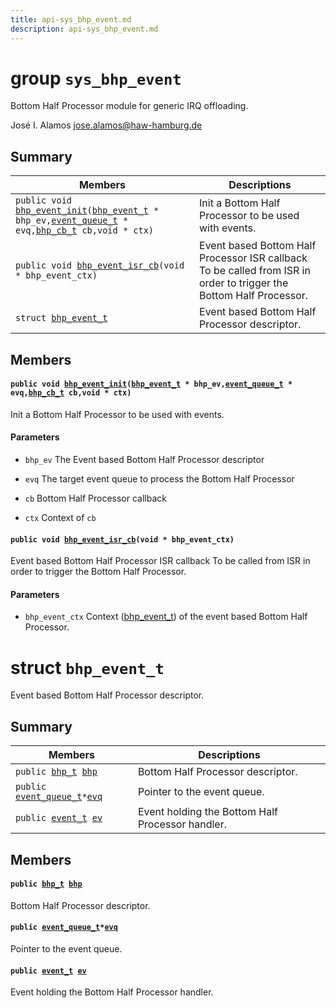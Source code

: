 ```yaml
---
title: api-sys_bhp_event.md
description: api-sys_bhp_event.md
---
```

# group `sys_bhp_event` 

Bottom Half Processor module for generic IRQ offloading.

José I. Alamos [jose.alamos@haw-hamburg.de](mailto:jose.alamos@haw-hamburg.de)

## Summary

 Members                        | Descriptions                                
--------------------------------|---------------------------------------------
`public void `[`bhp_event_init`](#group__sys__bhp__event_1gac81e9335a6bd28fcb92f40c1f93a06b6)`(`[`bhp_event_t`](./doc/starlight-docs/src/content/docs/apidoc/api-sys_bhp_event.md#structbhp__event__t)` * bhp_ev,`[`event_queue_t`](./doc/starlight-docs/src/content/docs/apidoc/api-undefined.md#group__sys__event_1ga7806b159463497fbcd16f1697565ff4e)` * evq,`[`bhp_cb_t`](./doc/starlight-docs/src/content/docs/apidoc/api-undefined.md#group__sys__bhp_1ga9b5b050ea24895b6521a0845fe6ad486)` cb,void * ctx)`            | Init a Bottom Half Processor to be used with events.
`public void `[`bhp_event_isr_cb`](#group__sys__bhp__event_1gae81ec571262ea6f2f89ac16dad8abfca)`(void * bhp_event_ctx)`            | Event based Bottom Half Processor ISR callback To be called from ISR in order to trigger the Bottom Half Processor.
`struct `[`bhp_event_t`](#structbhp__event__t) | Event based Bottom Half Processor descriptor.

## Members

#### `public void `[`bhp_event_init`](#group__sys__bhp__event_1gac81e9335a6bd28fcb92f40c1f93a06b6)`(`[`bhp_event_t`](./doc/starlight-docs/src/content/docs/apidoc/api-sys_bhp_event.md#structbhp__event__t)` * bhp_ev,`[`event_queue_t`](./doc/starlight-docs/src/content/docs/apidoc/api-undefined.md#group__sys__event_1ga7806b159463497fbcd16f1697565ff4e)` * evq,`[`bhp_cb_t`](./doc/starlight-docs/src/content/docs/apidoc/api-undefined.md#group__sys__bhp_1ga9b5b050ea24895b6521a0845fe6ad486)` cb,void * ctx)` 

Init a Bottom Half Processor to be used with events.

#### Parameters
* `bhp_ev` The Event based Bottom Half Processor descriptor 

* `evq` The target event queue to process the Bottom Half Processor 

* `cb` Bottom Half Processor callback 

* `ctx` Context of `cb`

#### `public void `[`bhp_event_isr_cb`](#group__sys__bhp__event_1gae81ec571262ea6f2f89ac16dad8abfca)`(void * bhp_event_ctx)` 

Event based Bottom Half Processor ISR callback To be called from ISR in order to trigger the Bottom Half Processor.

#### Parameters
* `bhp_event_ctx` Context ([bhp_event_t](./doc/starlight-docs/src/content/docs/apidoc/api-sys_bhp_event.md#structbhp__event__t)) of the event based Bottom Half Processor.

# struct `bhp_event_t` 

Event based Bottom Half Processor descriptor.

## Summary

 Members                        | Descriptions                                
--------------------------------|---------------------------------------------
`public `[`bhp_t`](./doc/starlight-docs/src/content/docs/apidoc/api-undefined.md#group__sys__bhp_1ga447bd531488468731608a933b7bfe17f)` `[`bhp`](#structbhp__event__t_1a076d6998370dd76f7b7faead8f77f68d) | Bottom Half Processor descriptor.
`public `[`event_queue_t`](./doc/starlight-docs/src/content/docs/apidoc/api-undefined.md#group__sys__event_1ga7806b159463497fbcd16f1697565ff4e)` * `[`evq`](#structbhp__event__t_1a455d6a2b192d389e9501e1c23f312938) | Pointer to the event queue.
`public `[`event_t`](./doc/starlight-docs/src/content/docs/apidoc/api-undefined.md#group__sys__event_1gad0c066ffb009d3286186a124d37a0c2d)` `[`ev`](#structbhp__event__t_1aed5a0be4589878e4caa8f349b6cd7687) | Event holding the Bottom Half Processor handler.

## Members

#### `public `[`bhp_t`](./doc/starlight-docs/src/content/docs/apidoc/api-undefined.md#group__sys__bhp_1ga447bd531488468731608a933b7bfe17f)` `[`bhp`](#structbhp__event__t_1a076d6998370dd76f7b7faead8f77f68d) 

Bottom Half Processor descriptor.

#### `public `[`event_queue_t`](./doc/starlight-docs/src/content/docs/apidoc/api-undefined.md#group__sys__event_1ga7806b159463497fbcd16f1697565ff4e)` * `[`evq`](#structbhp__event__t_1a455d6a2b192d389e9501e1c23f312938) 

Pointer to the event queue.

#### `public `[`event_t`](./doc/starlight-docs/src/content/docs/apidoc/api-undefined.md#group__sys__event_1gad0c066ffb009d3286186a124d37a0c2d)` `[`ev`](#structbhp__event__t_1aed5a0be4589878e4caa8f349b6cd7687) 

Event holding the Bottom Half Processor handler.

